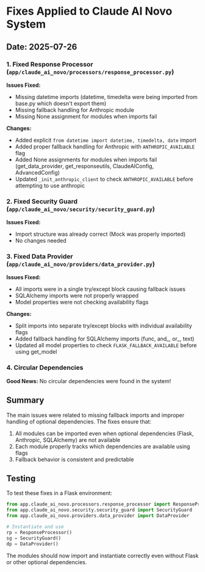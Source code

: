 # Fixes Applied to Claude AI Novo System

## Date: 2025-07-26

### 1. Fixed Response Processor (`app/claude_ai_novo/processors/response_processor.py`)

**Issues Fixed:**
- Missing datetime imports (datetime, timedelta were being imported from base.py which doesn't export them)
- Missing fallback handling for Anthropic module
- Missing None assignment for modules when imports fail

**Changes:**
- Added explicit `from datetime import datetime, timedelta, date` import
- Added proper fallback handling for Anthropic with `ANTHROPIC_AVAILABLE` flag
- Added None assignments for modules when imports fail (get_data_provider, get_responseutils, ClaudeAIConfig, AdvancedConfig)
- Updated `_init_anthropic_client` to check `ANTHROPIC_AVAILABLE` before attempting to use anthropic

### 2. Fixed Security Guard (`app/claude_ai_novo/security/security_guard.py`)

**Issues Fixed:**
- Import structure was already correct (Mock was properly imported)
- No changes needed

### 3. Fixed Data Provider (`app/claude_ai_novo/providers/data_provider.py`)

**Issues Fixed:**
- All imports were in a single try/except block causing fallback issues
- SQLAlchemy imports were not properly wrapped
- Model properties were not checking availability flags

**Changes:**
- Split imports into separate try/except blocks with individual availability flags
- Added fallback handling for SQLAlchemy imports (func, and_, or_, text)
- Updated all model properties to check `FLASK_FALLBACK_AVAILABLE` before using get_model

### 4. Circular Dependencies

**Good News:** No circular dependencies were found in the system!

## Summary

The main issues were related to missing fallback imports and improper handling of optional dependencies. The fixes ensure that:

1. All modules can be imported even when optional dependencies (Flask, Anthropic, SQLAlchemy) are not available
2. Each module properly tracks which dependencies are available using flags
3. Fallback behavior is consistent and predictable

## Testing

To test these fixes in a Flask environment:

```python
from app.claude_ai_novo.processors.response_processor import ResponseProcessor
from app.claude_ai_novo.security.security_guard import SecurityGuard
from app.claude_ai_novo.providers.data_provider import DataProvider

# Instantiate and use
rp = ResponseProcessor()
sg = SecurityGuard()
dp = DataProvider()
```

The modules should now import and instantiate correctly even without Flask or other optional dependencies.
